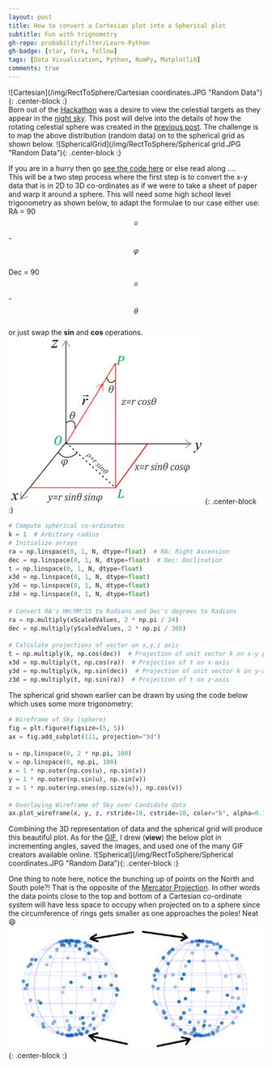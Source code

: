```yaml
---
layout: post
title: How to convert a Cartesian plot into a Spherical plot
subtitle: Fun with trignometry 
gh-repo: probabilityfilter/Learn-Python
gh-badge: [star, fork, follow]
tags: [Data Visualization, Python, NumPy, Matplotlib]
comments: true
---
```


![Cartesian](/img/RectToSphere/Cartesian coordinates.JPG "Random Data"){: .center-block :}  
Born out of the [Hackathon](https://probabilityfilter.github.io/2017-07-20-SETI-IBM-Hackathon/) was a desire to view the celestial targets as they appear in the [night sky](https://probabilityfilter.github.io/2018-01-15-Cartesian-to-Spherical-Kepler-Data/). This post will delve into the details of how the rotating celestial sphere was created in the [previous post](https://probabilityfilter.github.io/2018-01-15-Cartesian-to-Spherical-Kepler-Data/). The challenge is to map the above distribution (random data) on to the spherical grid as shown below.
![SphericalGrid](/img/RectToSphere/Spherical grid.JPG "Random Data"){: .center-block :}  

If you are in a hurry then go [see the code here](https://github.com/probabilityfilter/Learn-Python/blob/master/RectToSphere/RectToSphere.py) or else read along ....  
This will be a two step process where the first step is to convert the x-y data that is in 2D to 3D co-ordinates as if we were to take a sheet of paper and warp it around a sphere. This will need some high school level trigonometry as shown below, to adapt the formulae to our case either use:  
RA = 90$$^o$$ - $$\varphi$$  
Dec = 90$$^o$$ - $$\theta$$  
or just swap the **sin** and **cos** operations.  
![Trignometry](/img/RectToSphere/Trignometry.png "Trignometry"){: .center-block :}  
```python
# Compute spherical co-ordinates
k = 1  # Arbitrary radius
# Initialize arrays
ra = np.linspace(0, 1, N, dtype=float)  # RA: Right Ascension
dec = np.linspace(0, 1, N, dtype=float)  # Dec: Declination
t = np.linspace(0, 1, N, dtype=float)
x3d = np.linspace(0, 1, N, dtype=float)
y3d = np.linspace(0, 1, N, dtype=float)
z3d = np.linspace(0, 1, N, dtype=float)

# Convert RA's HH:MM:SS to Radians and Dec's degrees to Radians
ra = np.multiply(xScaledValues, 2 * np.pi / 24)
dec = np.multiply(yScaledValues, 2 * np.pi / 360)

# Calculate projections of vector on x,y,z axis
t = np.multiply(k, np.cos(dec))  # Projection of unit vector k on x-y plane
x3d = np.multiply(t, np.cos(ra))  # Projection of t on x-axis
y3d = np.multiply(k, np.sin(dec))  # Projection of unit vector k on y-axis
z3d = np.multiply(t, np.sin(ra))  # Projection of t on z-axis
```

The spherical grid shown earlier can be drawn by using the code below which uses some more trigonometry:
```python
# Wireframe of Sky (sphere)
fig = plt.figure(figsize=(5, 5))
ax = fig.add_subplot(111, projection="3d")

u = np.linspace(0, 2 * np.pi, 100)
v = np.linspace(0, np.pi, 100)
x = 1 * np.outer(np.cos(u), np.sin(v))
y = 1 * np.outer(np.sin(u), np.sin(v))
z = 1 * np.outer(np.ones(np.size(u)), np.cos(v))

# Overlaying Wireframe of Sky over Candidate data
ax.plot_wireframe(x, y, z, rstride=10, cstride=10, color="b", alpha=0.1)
```
  
Combining the 3D representation of data and the spherical grid will produce this beautiful plot. As for the [GIF](https://en.wikipedia.org/wiki/GIF), I drew (**view**) the below plot in incrementing angles, saved the images, and used one of the many GIF creators available online.
![Spherical](/img/RectToSphere/Spherical coordinates.JPG "Random Data"){: .center-block :}   

One thing to note here, notice the bunching up of points on the North and South pole?! That is the opposite of the [Mercator Projection](https://en.wikipedia.org/wiki/Mercator_projection). In other words the data points close to the top and bottom of a Cartesian co-ordinate system will have less space to occupy when projected on to a sphere since the circumference of rings gets smaller as one approaches the poles! Neat :smile:
![BunchingOfPoints](/img/RectToSphere/BunchingUp.jpg "anti-Mercaptor Projection Effect"){: .center-block :} 

